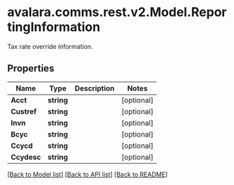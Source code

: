 # avalara.comms.rest.v2.Model.ReportingInformation
Tax rate override information.
## Properties

Name | Type | Description | Notes
------------ | ------------- | ------------- | -------------
**Acct** | **string** |  | [optional] 
**Custref** | **string** |  | [optional] 
**Invn** | **string** |  | [optional] 
**Bcyc** | **string** |  | [optional] 
**Ccycd** | **string** |  | [optional] 
**Ccydesc** | **string** |  | [optional] 

[[Back to Model list]](../README.md#documentation-for-models) [[Back to API list]](../README.md#documentation-for-api-endpoints) [[Back to README]](../README.md)


